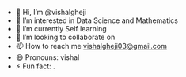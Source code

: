 - 👋 Hi, I’m @vishalgheji
- 👀 I’m interested in Data Science and Mathematics
- 🌱 I’m currently Self learning 
- 💞️ I’m looking to collaborate on 
- 📫 How to reach me vishalgheji03@gmail.com
- 😄 Pronouns: vishal
- ⚡ Fun fact: .

<!---
vishalgheji/vishalgheji is a ✨ special ✨ repository because its `README.md` (this file) appears on your GitHub profile.
You can click the Preview link to take a look at your changes.
--->
